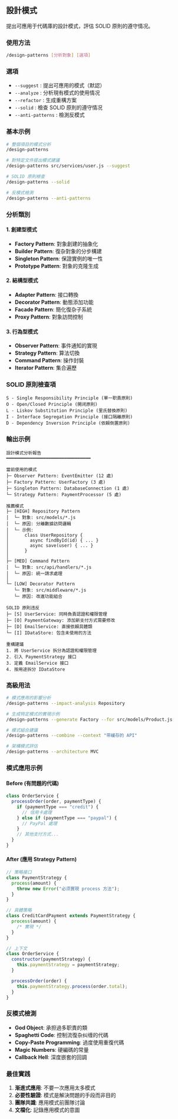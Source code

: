 ## 設計模式

提出可應用于代碼庫的設計模式，評估 SOLID 原則的遵守情况。

### 使用方法

```bash
/design-patterns [分析對象] [選項]
```

### 選項

- `--suggest` : 提出可應用的模式（默認）
- `--analyze` : 分析現有模式的使用情况
- `--refactor` : 生成重構方案
- `--solid` : 檢查 SOLID 原則的遵守情况
- `--anti-patterns` : 檢測反模式

### 基本示例

```bash
# 整個項目的模式分析
/design-patterns

# 對特定文件提出模式建議
/design-patterns src/services/user.js --suggest

# SOLID 原則檢查
/design-patterns --solid

# 反模式檢測
/design-patterns --anti-patterns
```

### 分析類別

#### 1. 創建型模式

- **Factory Pattern**: 對象創建的抽象化
- **Builder Pattern**: 復杂對象的分步構建
- **Singleton Pattern**: 保證實例的唯一性
- **Prototype Pattern**: 對象的克隆生成

#### 2. 結構型模式

- **Adapter Pattern**: 接口轉換
- **Decorator Pattern**: 動態添加功能
- **Facade Pattern**: 簡化復杂子系統
- **Proxy Pattern**: 對象訪問控制

#### 3. 行為型模式

- **Observer Pattern**: 事件通知的實現
- **Strategy Pattern**: 算法切換
- **Command Pattern**: 操作封裝
- **Iterator Pattern**: 集合遍歷

### SOLID 原則檢查項

```
S - Single Responsibility Principle (單一职責原則)
O - Open/Closed Principle (開闭原則)
L - Liskov Substitution Principle (里氏替換原則)
I - Interface Segregation Principle (接口隔離原則)
D - Dependency Inversion Principle (依賴倒置原則)
```

### 輸出示例

```
設計模式分析報告
━━━━━━━━━━━━━━━━━━━━━━━━━━━━━━━━

當前使用的模式
├─ Observer Pattern: EventEmitter (12 處)
├─ Factory Pattern: UserFactory (3 處)
├─ Singleton Pattern: DatabaseConnection (1 處)
└─ Strategy Pattern: PaymentProcessor (5 處)

推薦模式
├─ [HIGH] Repository Pattern
│  └─ 對象: src/models/*.js
│  └─ 原因: 分離數據訪問邏輯
│  └─ 示例:
│      class UserRepository {
│        async findById(id) { ... }
│        async save(user) { ... }
│      }
│
├─ [MED] Command Pattern
│  └─ 對象: src/api/handlers/*.js
│  └─ 原因: 統一請求處理
│
└─ [LOW] Decorator Pattern
   └─ 對象: src/middleware/*.js
   └─ 原因: 改進功能組合

SOLID 原則违反
├─ [S] UserService: 同時負責認證和權限管理
├─ [O] PaymentGateway: 添加新支付方式需要修改
├─ [D] EmailService: 直接依賴具體類
└─ [I] IDataStore: 包含未使用的方法

重構建議
1. 將 UserService 拆分為認證和權限管理
2. 引入 PaymentStrategy 接口
3. 定義 EmailService 接口
4. 按用途拆分 IDataStore
```

### 高級用法

```bash
# 模式應用的影響分析
/design-patterns --impact-analysis Repository

# 生成特定模式的實現示例
/design-patterns --generate Factory --for src/models/Product.js

# 模式組合建議
/design-patterns --combine --context "带緩存的 API"

# 架構模式評估
/design-patterns --architecture MVC
```

### 模式應用示例

#### Before (有問題的代碼)

```javascript
class OrderService {
  processOrder(order, paymentType) {
    if (paymentType === "credit") {
      // 信用卡處理
    } else if (paymentType === "paypal") {
      // PayPal 處理
    }
    // 其他支付方式...
  }
}
```

#### After (應用 Strategy Pattern)

```javascript
// 策略接口
class PaymentStrategy {
  process(amount) {
    throw new Error("必须實現 process 方法");
  }
}

// 具體策略
class CreditCardPayment extends PaymentStrategy {
  process(amount) {
    /* 實現 */
  }
}

// 上下文
class OrderService {
  constructor(paymentStrategy) {
    this.paymentStrategy = paymentStrategy;
  }

  processOrder(order) {
    this.paymentStrategy.process(order.total);
  }
}
```

### 反模式檢測

- **God Object**: 承担過多职責的類
- **Spaghetti Code**: 控制流復杂纠缠的代碼
- **Copy-Paste Programming**: 過度使用重復代碼
- **Magic Numbers**: 硬編碼的常量
- **Callback Hell**: 深度嵌套的回調

### 最佳實践

1. **渐進式應用**: 不要一次應用太多模式
2. **必要性驗證**: 模式是解決問題的手段而非目的
3. **團隊共識**: 應用模式前團隊讨論
4. **文檔化**: 記錄應用模式的意圖
